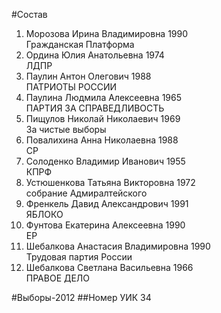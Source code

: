 #Состав
1. Морозова Ирина Владимировна 1990   
    Гражданская Платформа
2. Ордина Юлия Анатольевна 1974   
    ЛДПР
3. Паулин Антон Олегович 1988   
    ПАТРИОТЫ РОССИИ
4. Паулина Людмила Алексеевна 1965   
    ПАРТИЯ ЗА СПРАВЕДЛИВОСТЬ
5. Пищулов Николай Николаевич 1969   
    За чистые выборы
6. Повалихина Анна Николаевна 1988   
    СР
7. Солоденко Владимир Иванович 1955   
    КПРФ
8. Устюшенкова Татьяна Викторовна 1972   
    собрание Адмиралтейского
9. Френкель Давид Александрович 1991   
    ЯБЛОКО
10. Фунтова Екатерина Алексеевна 1990   
    ЕР
11. Шебалкова Анастасия Владимировна 1990   
    Трудовая партия России
12. Шебалкова Светлана Васильевна 1966   
    ПРАВОЕ ДЕЛО

#Выборы-2012
##Номер УИК
34